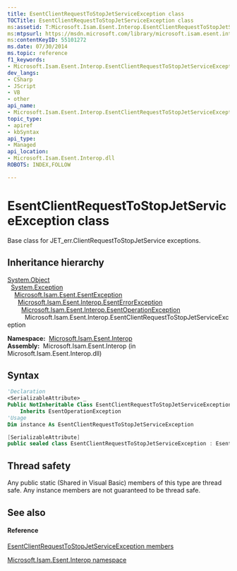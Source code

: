 ```yaml
---
title: EsentClientRequestToStopJetServiceException class
TOCTitle: EsentClientRequestToStopJetServiceException class
ms:assetid: T:Microsoft.Isam.Esent.Interop.EsentClientRequestToStopJetServiceException
ms:mtpsurl: https://msdn.microsoft.com/library/microsoft.isam.esent.interop.esentclientrequesttostopjetserviceexception(v=EXCHG.10)
ms:contentKeyID: 55101272
ms.date: 07/30/2014
ms.topic: reference
f1_keywords:
- Microsoft.Isam.Esent.Interop.EsentClientRequestToStopJetServiceException
dev_langs:
- CSharp
- JScript
- VB
- other
api_name: 
- Microsoft.Isam.Esent.Interop.EsentClientRequestToStopJetServiceException
topic_type: 
- apiref
- kbSyntax
api_type: 
- Managed
api_location: 
- Microsoft.Isam.Esent.Interop.dll
ROBOTS: INDEX,FOLLOW

---
```


# EsentClientRequestToStopJetServiceException class

Base class for JET_err.ClientRequestToStopJetService exceptions.

## Inheritance hierarchy

[System.Object](/dotnet/api/system.object)  
  [System.Exception](/dotnet/api/system.exception)  
    [Microsoft.Isam.Esent.EsentException](dn292088\(v=exchg.10\).md)  
      [Microsoft.Isam.Esent.Interop.EsentErrorException](dn274314\(v=exchg.10\).md)  
        [Microsoft.Isam.Esent.Interop.EsentOperationException](dn319727\(v=exchg.10\).md)  
          Microsoft.Isam.Esent.Interop.EsentClientRequestToStopJetServiceException  

**Namespace:**  [Microsoft.Isam.Esent.Interop](hh596136\(v=exchg.10\).md)  
**Assembly:**  Microsoft.Isam.Esent.Interop (in Microsoft.Isam.Esent.Interop.dll)

## Syntax

``` vb
'Declaration
<SerializableAttribute> _
Public NotInheritable Class EsentClientRequestToStopJetServiceException _
    Inherits EsentOperationException
'Usage
Dim instance As EsentClientRequestToStopJetServiceException
```

``` csharp
[SerializableAttribute]
public sealed class EsentClientRequestToStopJetServiceException : EsentOperationException
```

## Thread safety

Any public static (Shared in Visual Basic) members of this type are thread safe. Any instance members are not guaranteed to be thread safe.

## See also

#### Reference

[EsentClientRequestToStopJetServiceException members](dn274218\(v=exchg.10\).md)

[Microsoft.Isam.Esent.Interop namespace](hh596136\(v=exchg.10\).md)